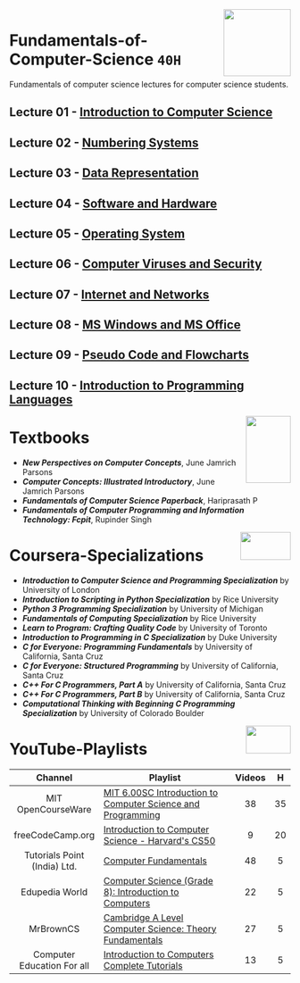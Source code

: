<img align="right" width="120" height="120" src="https://github.com/cs-MohamedAyman/Computer-Science-Textbooks/blob/master/logos/fundamentals-of-computer-science.jpg">

# Fundamentals-of-Computer-Science `40H`
Fundamentals of computer science lectures for computer science students.

## Lecture 01 - [Introduction to Computer Science]()
## Lecture 02 - [Numbering Systems]()
## Lecture 03 - [Data Representation]()
## Lecture 04 - [Software and Hardware]()
## Lecture 05 - [Operating System]()
## Lecture 06 - [Computer Viruses and Security]()
## Lecture 07 - [Internet and Networks]()
## Lecture 08 - [MS Windows and MS Office]()
## Lecture 09 - [Pseudo Code and Flowcharts]()
## Lecture 10 - [Introduction to Programming Languages]()

<img align="right" width="80" height="120" src="https://github.com/cs-MohamedAyman/Computer-Science-Textbooks/blob/master/logos/textbooks.jpg">

# Textbooks

- ***New Perspectives on Computer Concepts***, June Jamrich Parsons 
- ***Computer Concepts: Illustrated Introductory***, June Jamrich Parsons
- ***Fundamentals of Computer Science Paperback***, Hariprasath P
- ***Fundamentals of Computer Programming and Information Technology: Fcpit***, Rupinder Singh 

<img align="right" width="90" height="50" src="https://github.com/cs-MohamedAyman/Coursera-Specializations/blob/master/organizations-logos/coursera.jpg">

# Coursera-Specializations

- ***Introduction to Computer Science and Programming Specialization*** by University of London
- ***Introduction to Scripting in Python Specialization*** by Rice University
- ***Python 3 Programming Specialization*** by University of Michigan
- ***Fundamentals of Computing Specialization*** by Rice University
- ***Learn to Program: Crafting Quality Code*** by University of Toronto
- ***Introduction to Programming in C Specialization*** by Duke University
- ***C for Everyone: Programming Fundamentals*** by University of California, Santa Cruz
- ***C for Everyone: Structured Programming*** by University of California, Santa Cruz
- ***C++ For C Programmers, Part A*** by University of California, Santa Cruz
- ***C++ For C Programmers, Part B*** by University of California, Santa Cruz
- ***Computational Thinking with Beginning C Programming Specialization*** by University of Colorado Boulder

<img align="right" width="80" height="50" src="https://github.com/cs-MohamedAyman/YouTube-Playlists/blob/master/organizations-logos/youtube.jpg">

# YouTube-Playlists

<table>
	<thead>
		<tr>
			<th width="30%">Channel</th>			<th width="70%">Playlist</th>			<th>Videos</th>			<th>H</th>		</tr>
	</thead>
	<tbody>
		<tr>
			<td rowspan=1 align=center>MIT OpenCourseWare</td>			<td><a href="https://www.youtube.com/playlist?list=PLB2BE3D6CA77BB8F7">MIT 6.00SC Introduction to Computer Science and Programming</a></td>			<td align="center">38</td>			<td align="center">35</td>		</tr>
		<tr>
			<td rowspan=1 align=center>freeCodeCamp.org</td>			<td><a href="https://www.youtube.com/playlist?list=PLWKjhJtqVAbmGw5fN5BQlwuug-8bDmabi">Introduction to Computer Science - Harvard's CS50</a></td>			<td align="center">9</td>			<td align="center">20</td>		</tr>
		<tr>
			<td rowspan=1 align=center>Tutorials Point (India) Ltd.</td>			<td><a href="https://www.youtube.com/playlist?list=PLWPirh4EWFpF_2T13UeEgZWZHc8nHBuXp">Computer Fundamentals</a></td>			<td align="center">48</td>			<td align="center">5</td>		</tr>
		<tr>
			<td rowspan=1 align=center>Edupedia World</td>			<td><a href="https://www.youtube.com/playlist?list=PLJumA3phskPG9W5-B5AadXzl-SdvtStfW">Computer Science (Grade 8): Introduction to Computers</a></td>			<td align="center">22</td>			<td align="center">5</td>		</tr>
		<tr>
			<td rowspan=1 align=center>MrBrownCS</td>			<td><a href="https://www.youtube.com/playlist?list=PL04uZ7242_M5R4J79nzuq4u7GT6_WYv1M">Cambridge A Level Computer Science: Theory Fundamentals</a></td>			<td align="center">27</td>			<td align="center">5</td>		</tr>
		<tr>
			<td rowspan=1 align=center>Computer Education For all</td>			<td><a href="https://www.youtube.com/playlist?list=PLYsKWjcnp5DKS0wdoYR2FA0gt25jjBAlV">Introduction to Computers Complete Tutorials</a></td>			<td align="center">13</td>			<td align="center">5</td>		</tr>
	</tbody>
	</table>
